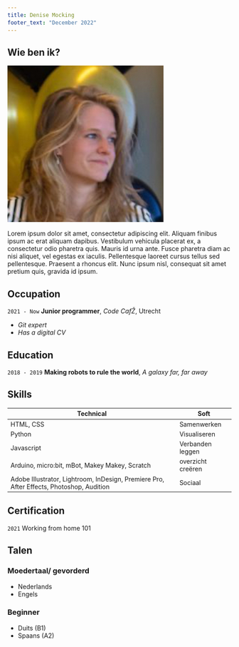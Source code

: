 ```yaml
---
title: Denise Mocking
footer_text: "December 2022"
---
```

## Wie ben ik?

<img class="profile-picture" src="profile.jpg">

Lorem ipsum dolor sit amet, consectetur adipiscing elit. Aliquam finibus ipsum ac erat aliquam dapibus. Vestibulum vehicula placerat ex, a consectetur odio pharetra quis. Mauris id urna ante. Fusce pharetra diam ac nisi aliquet, vel egestas ex iaculis. Pellentesque laoreet cursus tellus sed pellentesque. Praesent a rhoncus elit. Nunc ipsum nisl, consequat sit amet pretium quis, gravida id ipsum.

## Occupation
`2021 - Now`
**Junior programmer**, *Code CafŽ*, Utrecht
- *Git expert*
- *Has a digital CV*

## Education

`2018 - 2019`
**Making robots to rule the world**, *A galaxy far, far away*

## Skills

| Technical          | Soft                 |
| ------------------ | -------------------- |
| HTML, CSS          | Samenwerken          |
| Python             | Visualiseren
| Javascript         | Verbanden leggen     |
| Arduino, micro:bit, mBot, Makey Makey, Scratch | overzicht creëren |
| Adobe Illustrator, Lightroom, InDesign, Premiere Pro, After Effects, Photoshop, Audition | Sociaal

## Certification

`2021`
Working from home 101

## Talen
### Moedertaal/ gevorderd
- Nederlands
- Engels
### Beginner
- Duits (B1)
- Spaans (A2)
